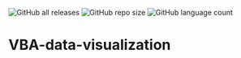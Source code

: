 ![GitHub all releases](https://img.shields.io/github/downloads/josetv91/VBA-data-visualization/total?logo=GitHub&style=plastic)
![GitHub repo size](https://img.shields.io/github/repo-size/josetv91/VBA-data-visualization)
![GitHub language count](https://img.shields.io/github/languages/count/josetv91/VBA-data-visualization?color=success&logo=CodersRank&logoColor=%23FFFFFF)

# VBA-data-visualization
